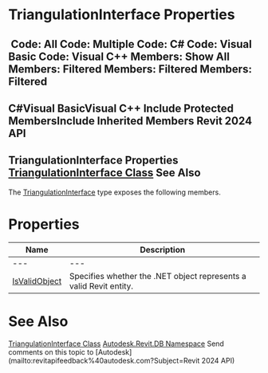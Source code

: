 # TriangulationInterface Properties

﻿
 Code: All Code: Multiple Code: C# Code: Visual Basic Code: Visual C++  Members: Show All Members: Filtered Members: Filtered Members: Filtered   
---  
C#Visual BasicVisual C++
Include Protected MembersInclude Inherited Members
Revit 2024 API  
---  
TriangulationInterface Properties  
[TriangulationInterface Class](52c77543-3282-78a8-6a57-dd245b2090c4.md "TriangulationInterface Class") See Also  
---  
The [TriangulationInterface](52c77543-3282-78a8-6a57-dd245b2090c4.md "TriangulationInterface Class") type exposes the following members.
# Properties
| Name | Description |
| --- | --- |
| --- | --- | --- |
| [IsValidObject](fa702810-f261-78ad-2a92-0a8adb259e0f.md "IsValidObject Property") | Specifies whether the .NET object represents a valid Revit entity. |

# See Also
[TriangulationInterface Class](52c77543-3282-78a8-6a57-dd245b2090c4.md "TriangulationInterface Class")
[Autodesk.Revit.DB Namespace](87546ba7-461b-c646-cbb1-2cb8f5bff8b2.md "Autodesk.Revit.DB Namespace")
Send comments on this topic to [Autodesk](mailto:revitapifeedback%40autodesk.com?Subject=Revit 2024 API)